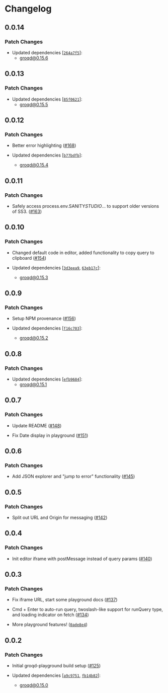 # Changelog

## 0.0.14

### Patch Changes

- Updated dependencies [[`264a7f5`](https://github.com/FormidableLabs/groqd/commit/264a7f50afe5cee8434cf3fef03a9600974bbbe2)]:
  - groqd@0.15.6

## 0.0.13

### Patch Changes

- Updated dependencies [[`85f0621`](https://github.com/FormidableLabs/groqd/commit/85f0621332ec7bd0803d67ad06c974d5bf8607c7)]:
  - groqd@0.15.5

## 0.0.12

### Patch Changes

- Better error highlighting ([#168](https://github.com/FormidableLabs/groqd/pull/168))

- Updated dependencies [[`b77bdfb`](https://github.com/FormidableLabs/groqd/commit/b77bdfbb2f5da460d31f1cbe66ab15445da7acfe)]:
  - groqd@0.15.4

## 0.0.11

### Patch Changes

- Safely access process.env.SANITY*STUDIO*... to support older versions of SS3. ([#163](https://github.com/FormidableLabs/groqd/pull/163))

## 0.0.10

### Patch Changes

- Changed default code in editor, added functionality to copy query to clipboard ([#154](https://github.com/FormidableLabs/groqd/pull/154))

- Updated dependencies [[`3d3eea9`](https://github.com/FormidableLabs/groqd/commit/3d3eea9aa4f0de15fef83043786ff3d6028e9c23), [`63eb17c`](https://github.com/FormidableLabs/groqd/commit/63eb17c077856599770209ec6f223511809977a2)]:
  - groqd@0.15.3

## 0.0.9

### Patch Changes

- Setup NPM provenance ([#156](https://github.com/FormidableLabs/groqd/pull/156))

- Updated dependencies [[`f16c703`](https://github.com/FormidableLabs/groqd/commit/f16c7030400d341dceafd88dd780c93452047ac3)]:
  - groqd@0.15.2

## 0.0.8

### Patch Changes

- Updated dependencies [[`efb9684`](https://github.com/FormidableLabs/groqd/commit/efb9684efb3fc938150f6c9924059422cf106eda)]:
  - groqd@0.15.1

## 0.0.7

### Patch Changes

- Update README ([#148](https://github.com/FormidableLabs/groqd/pull/148))

- Fix Date display in playground ([#151](https://github.com/FormidableLabs/groqd/pull/151))

## 0.0.6

### Patch Changes

- Add JSON explorer and "jump to error" functionality ([#145](https://github.com/FormidableLabs/groqd/pull/145))

## 0.0.5

### Patch Changes

- Split out URL and Origin for messaging ([#142](https://github.com/FormidableLabs/groqd/pull/142))

## 0.0.4

### Patch Changes

- Init editor iframe with postMessage instead of query params ([#140](https://github.com/FormidableLabs/groqd/pull/140))

## 0.0.3

### Patch Changes

- Fix iframe URL, start some playground docs ([#137](https://github.com/FormidableLabs/groqd/pull/137))

- Cmd + Enter to auto-run query, twoslash-like support for runQuery type, and loading indicator on fetch ([#134](https://github.com/FormidableLabs/groqd/pull/134))

- More playground features! ([`0ade8e4`](https://github.com/FormidableLabs/groqd/commit/0ade8e4afd03d1731d0ac3048cedd5c51d05eb83))

## 0.0.2

### Patch Changes

- Initial groqd-playground build setup ([#125](https://github.com/FormidableLabs/groqd/pull/125))

- Updated dependencies [[`a9c9751`](https://github.com/FormidableLabs/groqd/commit/a9c97515e59f028549dc62a6cceb617c732684b6), [`fb14b82`](https://github.com/FormidableLabs/groqd/commit/fb14b827b608593e2e203bfc09622047ddc2d770)]:
  - groqd@0.15.0
